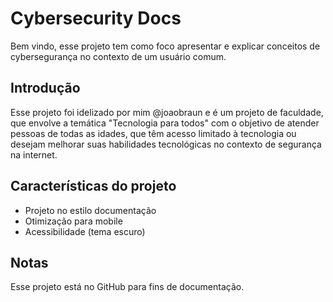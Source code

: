 # Cybersecurity Docs

Bem vindo, esse projeto tem como foco apresentar e explicar conceitos de cybersegurança no contexto de um usuário comum. 
## Introdução

Esse projeto foi idelizado por mim @joaobraun e é um projeto de faculdade, que envolve a temática "Tecnologia para todos" com o objetivo de atender pessoas de todas as idades, que têm acesso limitado à
tecnologia ou desejam melhorar suas habilidades tecnológicas no contexto de segurança na internet.

## Características do projeto

- Projeto no estilo documentação
- Otimização para mobile
- Acessibilidade (tema escuro)

## Notas

Esse projeto está no GitHub para fins de documentação.
